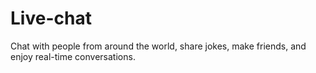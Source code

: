 # Live-chat
Chat with people from around the world, share jokes, make friends, and enjoy real-time conversations.
